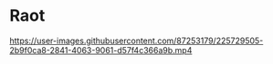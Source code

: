 # Raot

https://user-images.githubusercontent.com/87253179/225729505-2b9f0ca8-2841-4063-9061-d57f4c366a9b.mp4

